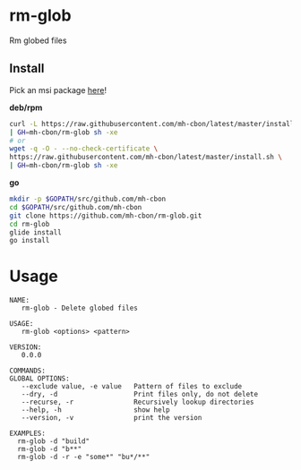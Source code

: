 # rm-glob

Rm globed files

## Install

Pick an msi package [here](https://github.com/mh-cbon/rm-glob/releases)!

__deb/rpm__

```sh
curl -L https://raw.githubusercontent.com/mh-cbon/latest/master/install.sh \
| GH=mh-cbon/rm-glob sh -xe
# or
wget -q -O - --no-check-certificate \
https://raw.githubusercontent.com/mh-cbon/latest/master/install.sh \
| GH=mh-cbon/rm-glob sh -xe
```

__go__

```sh
mkdir -p $GOPATH/src/github.com/mh-cbon
cd $GOPATH/src/github.com/mh-cbon
git clone https://github.com/mh-cbon/rm-glob.git
cd rm-glob
glide install
go install
```

# Usage

```
NAME:
   rm-glob - Delete globed files

USAGE:
   rm-glob <options> <pattern>

VERSION:
   0.0.0

COMMANDS:
GLOBAL OPTIONS:
   --exclude value, -e value   Pattern of files to exclude
   --dry, -d                   Print files only, do not delete
   --recurse, -r               Recursively lookup directories
   --help, -h                  show help
   --version, -v               print the version

EXAMPLES:
  rm-glob -d "build"
  rm-glob -d "b**"
  rm-glob -d -r -e "some*" "bu*/**"
```
